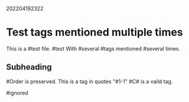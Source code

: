 202204192322

# Test tags mentioned multiple times

This is a #test file. #test
With #several #tags mentioned
#several times.

## Subheading

#Order is preserved.
This is a tag in quotes "#1-1"
#C# is a vaild tag.

\#ignored
